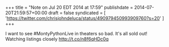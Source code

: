 +++
title = "Note on Jul 20 EDT 2014 at 17:59"
publishdate = 2014-07-20T21:59:57+00:00
draft = false
syndicated = [ 'https://twitter.com/chrisjohndeluca/status/490979450993909760?s=20' ]
+++

I want to see #MontyPythonLive in theaters so bad. It's all sold out! Watching listings closely http://t.co/n8f6qHDc0q
